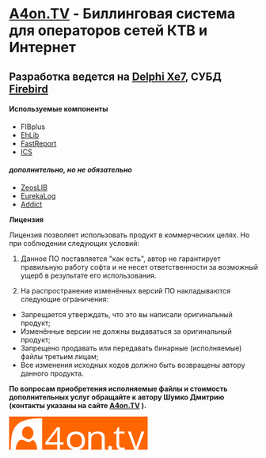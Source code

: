 # [A4on.TV](https://a4on.tv) - Биллинговая система для операторов сетей КТВ и Интернет

## Разработка ведется на [Delphi Xe7](https://www.embarcadero.com/), СУБД [Firebird](https://www.firebirdsql.org/)

#### Используемые компоненты
- FIBplus
- [EhLib](https://ehlib.com/)
- [FastReport](https://www.fastreport.ru/)
- [ICS](http://www.overbyte.eu/frame_index.html?redirTo=/products/ics.html)

#### _дополнительно, но не обязательно_
- [ZeosLIB](https://sourceforge.net/projects/zeoslib/)
- [EurekaLog](https://www.eurekalog.com/)
- [Addict](http://www.addictivesoftware.com/)

**Лицензия** 

Лицензия позволяет использовать продукт в коммерческих целях.
Но при соблюдении следующих условий: 
1. Данное ПО поставляется "как есть", автор не гарантирует правильную работу софта и не несет ответственности за возможный ущерб в результате его использования.

2. На распространение изменённых версий ПО накладываются следующие ограничения:
- Запрещается утверждать, что это вы написали оригинальный продукт;
- Изменённые версии не должны выдаваться за оригинальный продукт;
- Запрещено продавать или передавать бинарные (исполняемые) файлы третьим лицам;
- Все изменения исходных кодов должно быть возвращены автору данного продукта.

**По вопросам приобретения исполняемые файлы и стоимость дополнительных услуг обращайте к автору Шумко Дмитрию (контакты указаны на сайте [A4on.TV](https://a4on.tv)  ).**

![Logo](images/logo.png)
